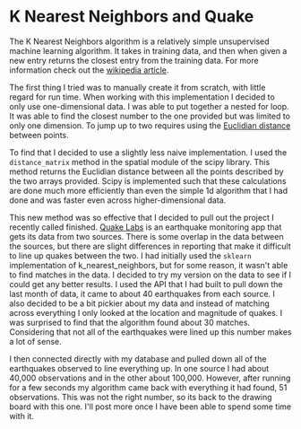 # K Nearest Neighbors and Quake

The K Nearest Neighbors algorithm is a relatively simple unsupervised machine learning
algorithm. It takes in training data, and then when given a new entry returns the closest
entry from the training data. For more information check out the [wikipedia article](https://en.wikipedia.org/wiki/K-nearest_neighbors_algorithm).


The first thing I tried was to manually create it from scratch, with little regard for run time.
When working with this implementation I decided to only use one-dimensional data. I was able to
put together a nested for loop. It was able to find the closest number to the one provided but was
limited to only one dimension. To jump up to two requires using the [Euclidian distance](https://en.wikipedia.org/wiki/Euclidean_distance)
between points.


To find that I decided to use a slightly less naive implementation. I used the `distance_matrix`
method in the spatial module of the scipy library. This method returns the Euclidian distance between
all the points described by the two arrays provided. Scipy is implemented such that these calculations are
done much more efficiently than even the simple 1d algorithm that I had done and was faster even across
higher-dimensional data.


This new method was so effective that I decided to pull out the project I recently called finished.
[Quake Labs](quake-ds-app.heroku.com) is an earthquake monitoring app that gets its data from two sources.
There is some overlap in the data between the sources, but there are slight differences in reporting that
make it difficult to line up quakes between the two. I had initially used the `sklearn` implementation of
k_nearest_neighbors, but for some reason, it wasn't able to find matches in the data. I decided to try my
version on the data to see if I could get any better results. I used the API that I had built to pull down the last
month of data, it came to about 40 earthquakes from each source. I also decided to be a bit pickier about my data
and instead of matching across everything I only looked at the location and magnitude of quakes. I was surprised to find that the algorithm found about 30 matches. Considering that not all of the earthquakes were lined up this number makes a lot of sense.


I then connected directly with my database and pulled down all of the earthquakes observed to line everything up. In one source I had about 40,000 observations and in the other about 100,000. However, after running for a few seconds my algorithm came back with everything it had found, 51 observations. This was not the right number, so its back to the drawing board with this one. I'll post more once I have been able to spend some time with it.
